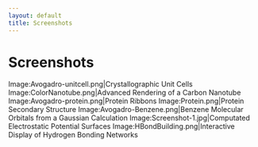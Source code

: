 ```yaml
---
layout: default
title: Screenshots
---
```


# Screenshots

Image:Avogadro-unitcell.png|Crystallographic Unit Cells Image:ColorNanotube.png|Advanced Rendering of a Carbon Nanotube Image:Avogadro-protein.png|Protein Ribbons Image:Protein.png|Protein Secondary Structure Image:Avogadro-Benzene.png|Benzene Molecular Orbitals from a Gaussian Calculation Image:Screenshot-1.jpg|Computated Electrostatic Potential Surfaces Image:HBondBuilding.png|Interactive Display of Hydrogen Bonding Networks

